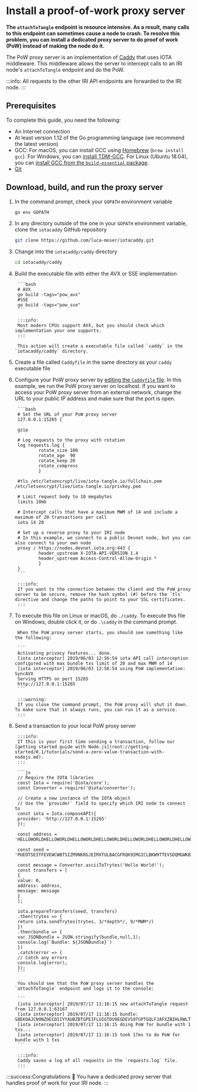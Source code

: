 # Install a proof-of-work proxy server

**The `attachToTangle` endpoint is resource intensive. As a result, many calls to this endpoint can sometimes cause a node to crash. To resolve this problem, you can install a dedicated proxy server to do proof of work (PoW) instead of making the node do it.**

The PoW proxy server is an implementation of [Caddy](https://caddyserver.com/) that uses IOTA middleware. This middleware allows the server to intercept calls to an IRI node's `attachToTangle` endpoint and do the PoW.

:::info:
All requests to the other IRI API endpoints are forwarded to the IRI node.
:::

## Prerequisites

To complete this guide, you need the following:

* An Internet connection
* At least version 1.12 of the Go programming language (we recommend the latest version)
* GCC: For macOS, you can install GCC using [Homebrew](https://brew.sh/) (`brew install gcc`). For Windows, you can [install TDM-GCC](http://tdm-gcc.tdragon.net/download). For Linux (Ubuntu 18.04), you can [install GCC from the `build-essential` package](https://linuxize.com/post/how-to-install-gcc-compiler-on-ubuntu-18-04/).
* [Git](https://git-scm.com/downloads)

## Download, build, and run the proxy server

1. In the command prompt, check your `GOPATH` environment variable

    ```bash
    go env GOPATH
    ````

2. In any directory outside of the one in your `GOPATH` environment variable, clone the `iotacaddy` GitHub repository

    ```bash
    git clone https://github.com/luca-moser/iotacaddy.git
    ```

3. Change into the `iotacaddy/caddy` directory

    ```bash
    cd iotacaddy/caddy
    ```

4. Build the executable file with either the AVX or SSE implementation

        ```bash
        # AVX
        go build -tags="pow_avx"
        #SSE
        go build -tags="pow_sse"
        ```

        :::info:
        Most modern CPUs support AVX, but you should check which implementation your one supports.
        :::

        This action will create a executable file called `caddy` in the `iotacaddy/caddy` directory.

5. Create a file called `Caddyfile` in the same directory as your `caddy` executable file

6. Configure your PoW proxy server by [editing the `Caddyfile` file](https://caddyserver.com/tutorial/caddyfile). In this example, we run the PoW proxy server on localhost. If you want to access your PoW proxy server from an external network, change the URL to your public IP address and make sure that the port is open. 

        ```bash
        # Set the URL of your PoW proxy server
        127.0.0.1:15265 {

        gzip

        # Log requests to the proxy with rotation
        log requests.log {
                rotate_size 100
                rotate_age  90
                rotate_keep 20
                rotate_compress
                }

        #tls /etc/letsencrypt/live/iota-tangle.io/fullchain.pem /etc/letsencrypt/live/iota-tangle.io/privkey.pem

        # Limit request body to 10 megabytes
        limits 10mb

        # Intercept calls that have a maximum MWM of 14 and include a maximum of 20 transactions per call
        iota 14 20

        # Set up a reverse proxy to your IRI node
        # In this example, we connect to a public Devnet node, but you can also connect to your own node
        proxy / https://nodes.devnet.iota.org:443 {
                header_upstream X-IOTA-API-VERSION 1.4
                header_upstream Access-Control-Allow-Origin *
                }
        }
        ```

        :::info:
        If you want to the connection between the client and the PoW proxy server to be secure, remove the hash symbol (#) before the `tls` directive and change the paths to point to your SSL certificates.
        :::

7. To execute this file on Linux or macOS, do `./caddy`. To execute this file on Windows, double click it, or do `.\caddy` in the command prompt.

        When the PoW proxy server starts, you should see something like the following:

        ```
        Activating privacy features... done.                                                                                             
        [iota interceptor] 2019/06/03 12:56:54 iota API call interception configured with max bundle txs limit of 20 and max MWM of 14   
        [iota interceptor] 2019/06/03 12:56:54 using PoW implementation: SyncAVX                                                                             
        Serving HTTPS on port 15265                                                                                                      
        http://127.0.0.1:15265
        ```

        :::warning:
        If you close the command prompt, the PoW proxy will shut it down. To make sure that it always runs, you can run it as a service.
        :::

8. Send a transaction to your local PoW proxy server

        :::info:
        If this is your first time sending a transaction, follow our [getting started guide with Node.js](root://getting-started/0.1/tutorials/send-a-zero-value-transaction-with-nodejs.md).
        :::

        ```js
        // Require the IOTA libraries
        const Iota = require('@iota/core');
        const Converter = require('@iota/converter');

        // Create a new instance of the IOTA object
        // Use the `provider` field to specify which IRI node to connect to
        const iota = Iota.composeAPI({
        provider: 'http://127.0.0.1:15265'
        });

        const address = 'HELLOWORLDHELLOWORLDHELLOWORLDHELLOWORLDHELLOWORLDHELLOWORLDHELLOWORLDHELLOWORLDD';

        const seed = 'PUEOTSEITFEVEWCWBTSIZM9NKRGJEIMXTULBACGFRQK9IMGICLBKW9TTEVSDQMGWKBXPVCBMMCXWMNPDX';

        const message = Converter.asciiToTrytes('Hello World!');
        const transfers = [
        {
        value: 0,
        address: address,
        message: message
        }
        ];

        iota.prepareTransfers(seed, transfers)
        .then(trytes => {
        return iota.sendTrytes(trytes, 3/*depth*/, 9/*MWM*/)
        })
        .then(bundle => {
        var JSONBundle = JSON.stringify(bundle,null,1);
        console.log(`Bundle: ${JSONBundle}`)
        })
        .catch(error => {
        // Catch any errors
        console.log(error);
        });
        ```

        You should see that the PoW proxy server handles the `attachToTangle` endpoint and logs it to the console:

        ```
        [iota interceptor] 2019/07/17 11:16:15 new attachToTangle request from 127.0.0.1:63167
        [iota interceptor] 2019/07/17 11:16:15 bundle: SBEKOAJCN9NZOECDIIYYAUBZBTGPEIFLUIGTDU9EGDEVS9TGPTGQLFJAFXZBIHLRWLTAZLALRXOFOPTXB
        [iota interceptor] 2019/07/17 11:16:15 doing PoW for bundle with 1 txs...
        [iota interceptor] 2019/07/17 11:16:15 took 17ms to do PoW for bundle with 1 txs
        ```

        :::info:
        Caddy saves a log of all requests in the `requests.log` file.
        :::

:::success:Congratulations :tada:
You have a dedicated proxy server that handles proof of work for your IRI node.
:::

